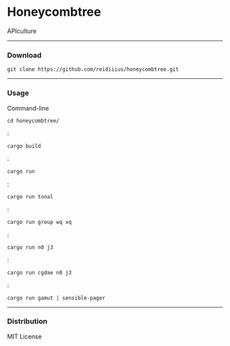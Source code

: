 # Honeycombtree
APIculture

---

### Download

    git clone https://github.com/reidiiius/honeycombtree.git

---

### Usage
Command-line

    cd honeycombtree/

:

    cargo build

:

    cargo run

:

    cargo run tonal

:

    cargo run group wq xq

:

    cargo run n0 j3

:

    cargo run cgdae n0 j3

:

    cargo run gamut | sensible-pager

---

### Distribution
MIT License

